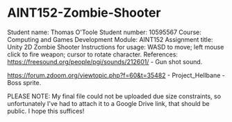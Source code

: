 # AINT152-Zombie-Shooter

Student name: Thomas O'Toole
Student number: 10595567
Course: Computing and Games Development
Module: AINT152
Assignment title: Unity 2D Zombie Shooter
Instructions for usage: WASD to move; left mouse click to fire weapon; cursor to rotate character.
References:
https://freesound.org/people/pgi/sounds/212601/ - Gun shot sound.

https://forum.zdoom.org/viewtopic.php?f=60&t=35482 - Project_Hellbane - Boss sprite.

PLEASE NOTE: My final file could not be uploaded due size constraints, so unfortunately I've had to attach it to a Google Drive
link, that should be public. I hope this suffices!
